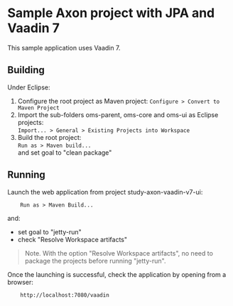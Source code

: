 Sample Axon project with JPA and Vaadin 7
======

This sample application uses Vaadin 7.

Building
------

Under Eclipse:

1. Configure the root project as Maven project:
  `Configure > Convert to Maven Project`  
1. Import the sub-folders oms-parent, oms-core and oms-ui as Eclipse projects:  
`Import... > General > Existing Projects into Workspace`
1. Build the root project:  
`Run as > Maven build...`  
 and set goal to "clean package"  
 
Running
------

Launch the web application from project study-axon-vaadin-v7-ui:

        Run as > Maven Build... 
and:

- set goal to "jetty-run"
- check "Resolve Workspace artifacts"

>Note. With the option "Resolve Workspace artifacts", no need to package the projects before running "jetty-run".
 
Once the launching is successful, check the application by opening from a browser:

        http://localhost:7080/vaadin
